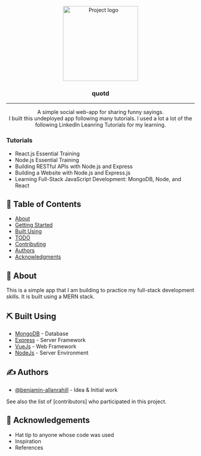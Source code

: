 <p align="center">
<!--   <a href="" rel="noopener"> -->
 <img width=200px height=200px src="https://cdn4.iconfinder.com/data/icons/multimedia-75/512/multimedia-29-256.png" alt="Project logo"></a>
</p>

<h3 align="center">quotd</h3>

<!-- <div align="center">

[![Status](https://img.shields.io/badge/status-active-success.svg)]()
[![GitHub Issues](https://img.shields.io/github/issues/kylelobo/The-Documentation-Compendium.svg)](https://github.com/benjamin-allanrahill/quote-book/issues)
[![GitHub Pull Requests](https://img.shields.io/github/issues-pr/kylelobo/The-Documentation-Compendium.svg)](https://github.com/benjamin-allanrahill/quote-book/pulls)

</div> -->

---

<p align="center"> A simple social web-app for sharing funny sayings. 
    <br> 
 I built this undeployed app following many tutorials. I used a lot a lot of the following LinkedIn Leanring Tutorials for my learning.
</p>

### Tutorials
* React.js Essential Training
* Node.js Essential Training
* Building RESTful APIs with Node.js and Express
* Building a Website with Node.js and Express.js
* Learning Full-Stack JavaScript Development: MongoDB, Node, and React


## 📝 Table of Contents

- [About](#about)
- [Getting Started](#getting_started)
- [Built Using](#built_using)
- [TODO](../TODO.md)
- [Contributing](../CONTRIBUTING.md)
- [Authors](#authors)
- [Acknowledgments](#acknowledgement)

## 🧐 About <a name = "about"></a>

This is a simple app that I am building to practice my full-stack development skills. It is built using a MERN stack.


## ⛏️ Built Using <a name = "built_using"></a>

- [MongoDB](https://www.mongodb.com/) - Database
- [Express](https://expressjs.com/) - Server Framework
- [VueJs](https://vuejs.org/) - Web Framework
- [NodeJs](https://nodejs.org/en/) - Server Environment

## ✍️ Authors <a name = "authors"></a>

- [@benjamin-allanrahill](https://github.com/benjamin-allanrahill) - Idea & Initial work

See also the list of [contributors] who participated in this project.

## 🎉 Acknowledgements <a name = "acknowledgement"></a>

- Hat tip to anyone whose code was used
- Inspiration
- References
